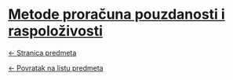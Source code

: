 # [Metode proračuna pouzdanosti i raspoloživosti](https://www.github.com/studosi-fer/MPPR)
[<- Stranica predmeta](https://www.fer.unizg.hr/predmet/mppr)

[<- Povratak na listu predmeta](https://www.github.com/studosi/FER)